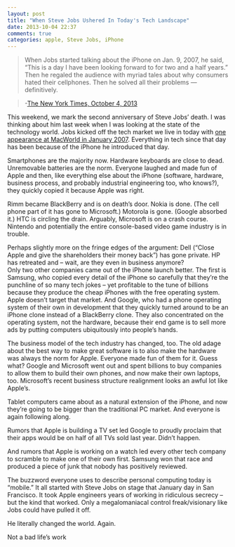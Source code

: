 ```yaml
---
layout: post
title: "When Steve Jobs Ushered In Today's Tech Landscape"
date: 2013-10-04 22:37
comments: true
categories: apple, Steve Jobs, iPhone
---
```


>When Jobs started talking about the iPhone on Jan. 9, 2007, he said, “This is a day I have been looking forward to for two and a half years.” Then he regaled the audience with myriad tales about why consumers hated their cellphones. Then he solved all their problems — definitively.

>-[The New York Times, October 4, 2013](http://www.nytimes.com/2013/10/06/magazine/and-then-steve-said-let-there-be-an-iphone.html?pagewanted=8)


This weekend, we mark the second anniversary of Steve Jobs’ death.  I was thinking about him last week when I was looking at the state of the technology world.  Jobs kicked off the tech market we live in today with [one appearance at MacWorld in January 2007](http://www.youtube.com/watch?v=t2MOwQ089eQ).  Everything in tech since that day has been because of the iPhone he introduced that day.

Smartphones are the majority now.  Hardware keyboards are close to dead.  Unremovable batteries are the norm.  Everyone laughed and made fun of Apple and then, like everything else about the iPhone (software, hardware, business process, and probably industrial engineering too, who knows?), they quickly copied it because Apple was right.

Rimm became BlackBerry and is on death’s door.  Nokia is done. (The cell phone part of it has gone to Microsoft.)  Motorola is gone. (Google absorbed it.)  HTC is circling the drain. Arguably, Microsoft is on a crash course.  Nintendo and potentially the entire console-based video game industry is in trouble.

Perhaps slightly more on the fringe edges of the argument: Dell (“Close Apple and give the shareholders their money back”) has gone private.  HP has retreated and – wait, are they even in business anymore?  
Only two other companies came out of the iPhone launch better.  The first is Samsung, who copied every detail of the iPhone so carefully that they’re the punchline of so many tech jokes – yet profitable to the tune of billions because they produce the cheap iPhones with the free operating system. Apple doesn’t target that market.  And Google, who had a phone operating system of their own in development that they quickly turned around to be an iPhone clone instead of a BlackBerry clone.  They also concentrated on the operating system, not the hardware, because their end game is to sell more ads by putting computers ubiquitously into people’s hands.

The business model of the tech industry has changed, too.  The old adage about the best way to make great software is to also make the hardware was always the norm for Apple.  Everyone made fun of them for it.  Guess what?  Google and Microsoft went out and spent billions to buy companies to allow them to build their own phones, and now make their own laptops, too. Microsoft’s recent business structure realignment looks an awful lot like Apple’s.

Tablet computers came about as a natural extension of the iPhone, and now they’re going to be bigger than the traditional PC market.  And everyone is again following along.

Rumors that Apple is building a TV set led Google to proudly proclaim that their apps would be on half of all TVs sold last year. Didn’t happen.

And rumors that Apple is working on a watch led every other tech company to scramble to make one of their own first.  Samsung won that race and produced a piece of junk that nobody has positively reviewed.

The buzzword everyone uses to describe personal computing today is “mobile.”  It all started with Steve Jobs on stage that January day in San Francisco.  It took Apple engineers years of working in ridiculous secrecy – but the kind that worked.  Only a megalomaniacal control freak/visionary like Jobs could have pulled it off.

He literally changed the world.  Again.

Not a bad life’s work 

